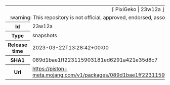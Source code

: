 <html><table>
<tr><td colspan="2" align="center"><img width="0" height="0"><br/>⌈ PixiGeko | 23w12a ⌋<br/><img width="0" height="0"></td></tr>
<tr><td colspan="2" align="center"><img width="0" height="0"><br/>
:warning: This repository is not official, approved, endorsed, associated or connected with Mojang :warning:
<br/><img width="0" height="0"></td></tr>
<tr><th>Id</th><td>23w12a</td></tr>
<tr><th>Type</th><td>snapshots</td></tr>
<tr><th>Release time</th><td>2023-03-22T13:28:42+00:00</td></tr>
<tr><th>SHA1</th><td>089d1bae1ff223115903181ed6291a421e35d8c7</td></tr>
<tr><th>Url</th><td><a href="https://piston-meta.mojang.com/v1/packages/089d1bae1ff223115903181ed6291a421e35d8c7/23w12a.json">https://piston-meta.mojang.com/v1/packages/089d1bae1ff223115903181ed6291a421e35d8c7/23w12a.json</a></td></tr>